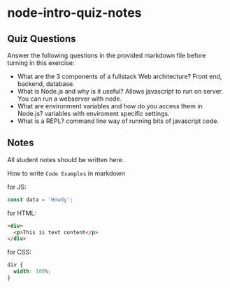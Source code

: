 # node-intro-quiz-notes

## Quiz Questions

Answer the following questions in the provided markdown file before turning in this exercise:

- What are the 3 components of a fullstack Web architecture?
  Front end, backend, database.
- What is Node.js and why is it useful?
  Allows javascript to run on server. You can run a webserver with node.
- What are environment variables and how do you access them in Node.js?
  variables with enviroment specific settings.
- What is a REPL?
  command line way of running bits of javascript code.

## Notes

All student notes should be written here.

How to write `Code Examples` in markdown

for JS:

```javascript
const data = 'Howdy';
```

for HTML:

```html
<div>
  <p>This is text content</p>
</div>
```

for CSS:

```css
div {
  width: 100%;
}
```
